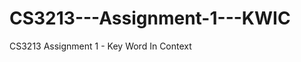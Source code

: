 CS3213---Assignment-1---KWIC
============================

CS3213 Assignment 1 - Key Word In Context
